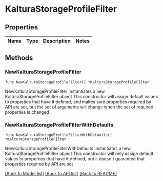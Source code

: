 # KalturaStorageProfileFilter

## Properties

Name | Type | Description | Notes
------------ | ------------- | ------------- | -------------

## Methods

### NewKalturaStorageProfileFilter

`func NewKalturaStorageProfileFilter() *KalturaStorageProfileFilter`

NewKalturaStorageProfileFilter instantiates a new KalturaStorageProfileFilter object
This constructor will assign default values to properties that have it defined,
and makes sure properties required by API are set, but the set of arguments
will change when the set of required properties is changed

### NewKalturaStorageProfileFilterWithDefaults

`func NewKalturaStorageProfileFilterWithDefaults() *KalturaStorageProfileFilter`

NewKalturaStorageProfileFilterWithDefaults instantiates a new KalturaStorageProfileFilter object
This constructor will only assign default values to properties that have it defined,
but it doesn't guarantee that properties required by API are set


[[Back to Model list]](../README.md#documentation-for-models) [[Back to API list]](../README.md#documentation-for-api-endpoints) [[Back to README]](../README.md)


